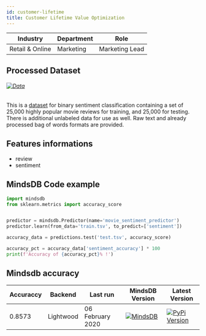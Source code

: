```yaml
---
id: customer-lifetime
title: Customer Lifetime Value Optimization
---
```


| Industry       | Department | Role               |
|----------------|------------|--------------------|
| Retail & Online | Marketing | Marketing Lead |


## Processed Dataset


###### [![Data](https://img.shields.io/badge/GET--DATA-ImdbMovieReview-green)](https://github.com/mindsdb/mindsdb-examples/tree/master/benchmarks/imdb_movie_review)

This is a [dataset](http://ai.stanford.edu/~amaas/data/sentiment/) for binary sentiment classification containing a set of 25,000 highly popular movie reviews for training, and 25,000 for testing. There is additional unlabeled data for use as well. Raw text and already processed bag of words formats are provided.

## Features informations
* review
* sentiment

## MindsDB Code example

```python
import mindsdb
from sklearn.metrics import accuracy_score


predictor = mindsdb.Predictor(name='movie_sentiment_predictor')
predictor.learn(from_data='train.tsv', to_predict=['sentiment'])

accuracy_data = predictions.test('test.tsv', accuracy_score)

accuracy_pct = accuracy_data['sentiment_accuracy'] * 100
print(f'Accuracy of {accuracy_pct}% !')
```

## Mindsdb accuracy


| Accuraccy       |  Backend  | Last run | MindsDB Version | Latest Version|
|----------------|--------------------|----------------------|-----------------|--------------|
| 0.8573 | Lightwood | 06 February 2020 | [![MindsDB](https://img.shields.io/badge/pypip--package-1.12.7-green)](https://pypi.org/project/MindsDB/1.12.7/)|   <a href="https://pypi.org/project/MindsDB/"><img src="https://badge.fury.io/py/MindsDB.svg" alt="PyPi Version"></a>|
